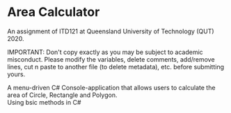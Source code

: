 # Area Calculator

An assignment of ITD121 at Queensland University of Technology (QUT) 2020.

IMPORTANT: Don't copy exactly as you may be subject to academic misconduct. Please modify the variables, delete comments, add/remove lines, cut n paste to another file (to delete metadata), etc. before submitting yours.

A menu-driven C# Console-application that allows users to calculate the area of Circle, Rectangle and Polygon.  
Using bsic methods in C#  

